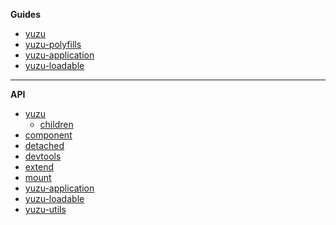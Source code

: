 **Guides**

- [yuzu](packages/yuzu/)
- [yuzu-polyfills](packages/polyfills/)
- [yuzu-application](packages/application/)
- [yuzu-loadable](packages/loadable/)

---

**API**

- [yuzu](packages/yuzu/api/)
  - [children](packages/yuzu/api/children)
 - [component](packages/yuzu/api/component)
 - [detached](packages/yuzu/api/detached)
 - [devtools](packages/yuzu/api/devtools)
 - [extend](packages/yuzu/api/extend)
 - [mount](packages/yuzu/api/mount)
- [yuzu-application](packages/application/api/)
  <!-- yuzu-application -->
- [yuzu-loadable](packages/loadable/api/index)
  <!-- yuzu-loadable -->
- [yuzu-utils](packages/utils/api/index)
  <!-- yuzu-utils -->
